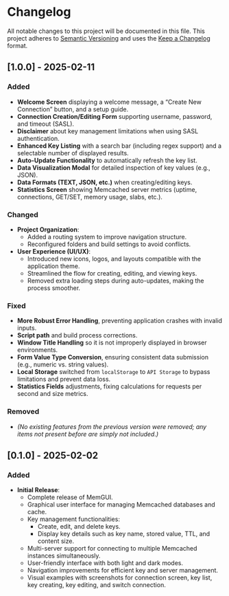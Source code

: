 # Changelog

All notable changes to this project will be documented in this file. This project adheres to [Semantic Versioning](https://semver.org/) and uses the [Keep a Changelog](https://keepachangelog.com/en/1.1.0/) format.

## [1.0.0] - 2025-02-11

### Added

- **Welcome Screen** displaying a welcome message, a “Create New Connection” button, and a setup guide.
- **Connection Creation/Editing Form** supporting username, password, and timeout (SASL).
- **Disclaimer** about key management limitations when using SASL authentication.
- **Enhanced Key Listing** with a search bar (including regex support) and a selectable number of displayed results.
- **Auto-Update Functionality** to automatically refresh the key list.
- **Data Visualization Modal** for detailed inspection of key values (e.g., JSON).
- **Data Formats (TEXT, JSON, etc.)** when creating/editing keys.
- **Statistics Screen** showing Memcached server metrics (uptime, connections, GET/SET, memory usage, slabs, etc.).

### Changed

- **Project Organization**:
  - Added a routing system to improve navigation structure.
  - Reconfigured folders and build settings to avoid conflicts.
- **User Experience (UI/UX)**:
  - Introduced new icons, logos, and layouts compatible with the application theme.
  - Streamlined the flow for creating, editing, and viewing keys.
  - Removed extra loading steps during auto-updates, making the process smoother.

### Fixed

- **More Robust Error Handling**, preventing application crashes with invalid inputs.
- **Script path** and build process corrections.
- **Window Title Handling** so it is not improperly displayed in browser environments.
- **Form Value Type Conversion**, ensuring consistent data submission (e.g., numeric vs. string values).
- **Local Storage** switched from `localStorage` to `API Storage` to bypass limitations and prevent data loss.
- **Statistics Fields** adjustments, fixing calculations for requests per second and size metrics.

### Removed

- _(No existing features from the previous version were removed; any items not present before are simply not included.)_

## [0.1.0] - 2025-02-02

### Added

- **Initial Release**:
  - Complete release of MemGUI.
  - Graphical user interface for managing Memcached databases and cache.
  - Key management functionalities:
    - Create, edit, and delete keys.
    - Display key details such as key name, stored value, TTL, and content size.
  - Multi-server support for connecting to multiple Memcached instances simultaneously.
  - User-friendly interface with both light and dark modes.
  - Navigation improvements for efficient key and server management.
  - Visual examples with screenshots for connection screen, key list, key creating, key editing, and switch connection.
